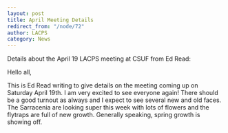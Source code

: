 ```yaml
---
layout: post
title: April Meeting Details
redirect_from: "/node/72"
author: LACPS
category: News
---
```


<div class="field field-name-body field-type-text-with-summary field-label-hidden"><div class="field-items"><div class="field-item even"><p>Details about the April 19 LACPS meeting at CSUF from Ed Read:</p>
<p>Hello all,</p>
<p>This is Ed Read writing to give details on the meeting coming up on Saturday April 19th. I am very excited to see everyone again! There should be a good turnout as always and I expect to see several new and old faces. The Sarracenia are looking super this week with lots of flowers and the flytraps are full of new growth. Generally speaking, spring growth is showing off.</p></div></div></div>
